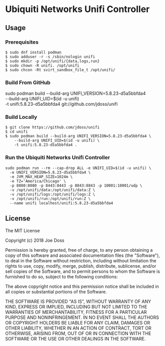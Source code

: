 # Ubiquiti Networks Unifi Controller

## Usage

### Prerequisites 

```
$ sudo dnf install podman
$ sudo adduser -r -s /sbin/nologin unifi 
$ sudo mkdir -p /opt/unifi/{data,logs,run}
$ sudo chown -R unifi. /opt/unifi
$ sudo chcon -Rt svirt_sandbox_file_t /opt/unifi/
```

### Build From GitHub

sudo podman build --build-arg UNIFI_VERSION=5.8.23-d5a5bbfda4 \
    --build-arg UNIFI_UID=$(id -u unifi) \
    -t unifi:5.8.23-d5a5bbfda4 git://github.com/jdoss/unifi

### Build Locally

```
$ git clone https://github.com/jdoss/unifi
$ cd unifi
$ sudo podman build --build-arg UNIFI_VERSION=5.8.23-d5a5bbfda4 \
    --build-arg UNIFI_UID=$(id -u unifi) \
    -t unifi:5.8.23-d5a5bbfda4 .
```
### Run the Ubiquiti Networks Unifi Controller

```
sudo podman run --rm --cap-drop ALL -e UNIFI_UID=$(id -u unifi) \
  -e UNIFI_VERSION=5.8.23-d5a5bbfda4 \
  -e JVM_MAX_HEAP_SIZE=1024m \
  -e TZ='America/Chicago' \
  -p 8080:8080 -p 8443:8443 -p 8843:8843 -p 10001:10001/udp \
  -v /opt/unifi/data:/opt/unifi/data:Z \
  -v /opt/unifi/logs:/opt/unifi/logs:Z \
  -v /opt/unifi/run:/opt/unifi/run:Z \
  --name unifi localhost/unifi:5.8.23-d5a5bbfda4
```

## License

The MIT License

Copyright (c) 2018 Joe Doss

Permission is hereby granted, free of charge, to any person obtaining a copy
of this software and associated documentation files (the "Software"), to deal
in the Software without restriction, including without limitation the rights
to use, copy, modify, merge, publish, distribute, sublicense, and/or sell
copies of the Software, and to permit persons to whom the Software is
furnished to do so, subject to the following conditions:

The above copyright notice and this permission notice shall be included in
all copies or substantial portions of the Software.

THE SOFTWARE IS PROVIDED "AS IS", WITHOUT WARRANTY OF ANY KIND, EXPRESS OR
IMPLIED, INCLUDING BUT NOT LIMITED TO THE WARRANTIES OF MERCHANTABILITY,
FITNESS FOR A PARTICULAR PURPOSE AND NONINFRINGEMENT. IN NO EVENT SHALL THE
AUTHORS OR COPYRIGHT HOLDERS BE LIABLE FOR ANY CLAIM, DAMAGES OR OTHER
LIABILITY, WHETHER IN AN ACTION OF CONTRACT, TORT OR OTHERWISE, ARISING FROM,
OUT OF OR IN CONNECTION WITH THE SOFTWARE OR THE USE OR OTHER DEALINGS IN
THE SOFTWARE.
